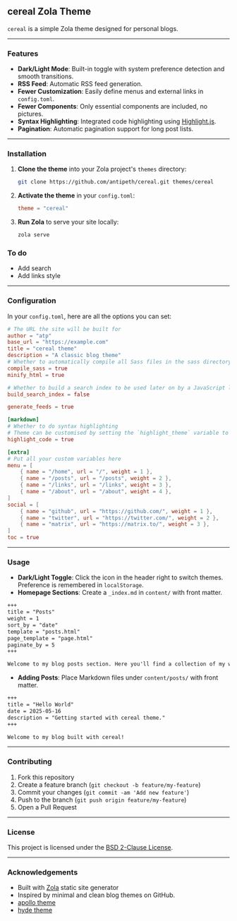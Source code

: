 ## cereal Zola Theme

`cereal` is a simple Zola theme designed for personal blogs.

---

### Features

* **Dark/Light Mode**: Built-in toggle with system preference detection and smooth transitions.
* **RSS Feed**: Automatic RSS feed generation.
* **Fewer Customization**: Easily define menus and external links in `config.toml`.
* **Fewer Components**: Only essential components are included, no pictures.
* **Syntax Highlighting**: Integrated code highlighting using [Highlight.js](https://highlightjs.org/).
* **Pagination**: Automatic pagination support for long post lists.
---

### Installation

1. **Clone the theme** into your Zola project's `themes` directory:

   ```bash
   git clone https://github.com/antipeth/cereal.git themes/cereal
   ```
2. **Activate the theme** in your `config.toml`:

   ```toml
   theme = "cereal"
   ```
3. **Run Zola** to serve your site locally:

   ```bash
   zola serve
   ```
### To do

* Add search
* Add links style

---

### Configuration

In your `config.toml`, here are all the options you can set:

```toml
# The URL the site will be built for
author = "atp"
base_url = "https://example.com"
title = "cereal theme"
description = "A classic blog theme"
# Whether to automatically compile all Sass files in the sass directory
compile_sass = true
minify_html = true

# Whether to build a search index to be used later on by a JavaScript library
build_search_index = false

generate_feeds = true

[markdown]
# Whether to do syntax highlighting
# Theme can be customised by setting the `highlight_theme` variable to a theme supported by Zola
highlight_code = true

[extra]
# Put all your custom variables here
menu = [
    { name = "/home", url = "/", weight = 1 },
    { name = "/posts", url = "/posts", weight = 2 },
    { name = "/links", url = "/links", weight = 3 },
    { name = "/about", url = "/about", weight = 4 },
]
social = [
    { name = "github", url = "https://github.com/", weight = 1 },
    { name = "twitter", url = "https://twitter.com/", weight = 2 },
    { name = "matrix", url = "https://matrix.to/", weight = 3 },
]
toc = true
```

---

### Usage

* **Dark/Light Toggle**: Click the icon in the header right to switch themes. Preference is remembered in `localStorage`.
* **Homepage Sections**: Create a `_index.md` in `content/` with front matter.

```markdown
+++
title = "Posts"
weight = 1
sort_by = "date"
template = "posts.html"
page_template = "page.html"
paginate_by = 5
+++

Welcome to my blog posts section. Here you'll find a collection of my writings.
```
* **Adding Posts**: Place Markdown files under `content/posts/` with front matter.

```markdown
+++
title = "Hello World"
date = 2025-05-16
description = "Getting started with cereal theme."
+++

Welcome to my blog built with cereal!
```
---

### Contributing

1. Fork this repository
2. Create a feature branch (`git checkout -b feature/my-feature`)
3. Commit your changes (`git commit -am 'Add new feature'`)
4. Push to the branch (`git push origin feature/my-feature`)
5. Open a Pull Request

---

### License

This project is licensed under the [BSD 2-Clause License](LICENSE).

---

### Acknowledgements

* Built with [Zola](https://www.getzola.org/) static site generator
* Inspired by minimal and clean blog themes on GitHub.
* [apollo theme](https://github.com/not-matthias/apollo)
* [hyde theme](https://github.com/getzola/hyde)
